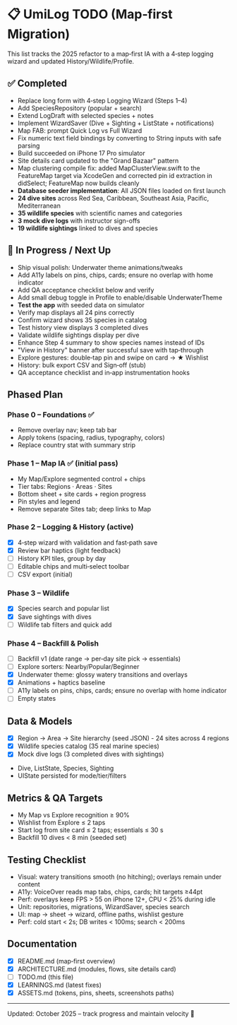 # 📋 UmiLog TODO (Map‑first Migration)

This list tracks the 2025 refactor to a map‑first IA with a 4‑step logging wizard and updated History/Wildlife/Profile.

## ✅ Completed
- Replace long form with 4‑step Logging Wizard (Steps 1–4)
- Add SpeciesRepository (popular + search)
- Extend LogDraft with selected species + notes
- Implement WizardSaver (Dive + Sighting + ListState + notifications)
- Map FAB: prompt Quick Log vs Full Wizard
- Fix numeric text field bindings by converting to String inputs with safe parsing
- Build succeeded on iPhone 17 Pro simulator
- Site details card updated to the "Grand Bazaar" pattern
- Map clustering compile fix: added MapClusterView.swift to the FeatureMap target via XcodeGen and corrected pin id extraction in didSelect; FeatureMap now builds cleanly
- **Database seeder implementation**: All JSON files loaded on first launch
- **24 dive sites** across Red Sea, Caribbean, Southeast Asia, Pacific, Mediterranean
- **35 wildlife species** with scientific names and categories
- **3 mock dive logs** with instructor sign-offs
- **19 wildlife sightings** linked to dives and species

## 🚧 In Progress / Next Up
- Ship visual polish: Underwater theme animations/tweaks
- Add A11y labels on pins, chips, cards; ensure no overlap with home indicator
- Add QA acceptance checklist below and verify
- Add small debug toggle in Profile to enable/disable UnderwaterTheme
- **Test the app** with seeded data on simulator
- Verify map displays all 24 pins correctly
- Confirm wizard shows 35 species in catalog
- Test history view displays 3 completed dives
- Validate wildlife sightings display per dive
- Enhance Step 4 summary to show species names instead of IDs
- "View in History" banner after successful save with tap‑through
- Explore gestures: double‑tap pin and swipe on card → ★ Wishlist
- History: bulk export CSV and Sign‑off (stub)
- QA acceptance checklist and in‑app instrumentation hooks

## Phased Plan

### Phase 0 – Foundations ✅
- Remove overlay nav; keep tab bar
- Apply tokens (spacing, radius, typography, colors)
- Replace country stat with summary strip

### Phase 1 – Map IA ✅ (initial pass)
- My Map/Explore segmented control + chips
- Tier tabs: Regions · Areas · Sites
- Bottom sheet + site cards + region progress
- Pin styles and legend
- Remove separate Sites tab; deep links to Map

### Phase 2 – Logging & History (active)
- [x] 4‑step wizard with validation and fast‑path save
- [x] Review bar haptics (light feedback)
- [ ] History KPI tiles, group by day
- [ ] Editable chips and multi‑select toolbar
- [ ] CSV export (initial)

### Phase 3 – Wildlife
- [x] Species search and popular list
- [x] Save sightings with dives
- [ ] Wildlife tab filters and quick add

### Phase 4 – Backfill & Polish
- [ ] Backfill v1 (date range → per‑day site pick → essentials)
- [ ] Explore sorters: Nearby/Popular/Beginner
- [x] Underwater theme: glossy watery transitions and overlays
- [x] Animations + haptics baseline
- [ ] A11y labels on pins, chips, cards; ensure no overlap with home indicator
- [ ] Empty states

## Data & Models
- [x] Region → Area → Site hierarchy (seed JSON) - 24 sites across 4 regions
- [x] Wildlife species catalog (35 real marine species)
- [x] Mock dive logs (3 completed dives with sightings)
- Dive, ListState, Species, Sighting
- UIState persisted for mode/tier/filters

## Metrics & QA Targets
- My Map vs Explore recognition ≥ 90%
- Wishlist from Explore ≤ 2 taps
- Start log from site card ≤ 2 taps; essentials ≤ 30 s
- Backfill 10 dives < 8 min (seeded set)

## Testing Checklist
- Visual: watery transitions smooth (no hitching); overlays remain under content
- A11y: VoiceOver reads map tabs, chips, cards; hit targets ≥44pt
- Perf: overlays keep FPS > 55 on iPhone 12+, CPU < 25% during idle
- Unit: repositories, migrations, WizardSaver, species search
- UI: map → sheet → wizard, offline paths, wishlist gesture
- Perf: cold start < 2s; DB writes < 100ms; search < 200ms

## Documentation
- [x] README.md (map‑first overview)
- [x] ARCHITECTURE.md (modules, flows, site details card)
- [ ] TODO.md (this file)
- [x] LEARNINGS.md (latest fixes)
- [x] ASSETS.md (tokens, pins, sheets, screenshots paths)

---

Updated: October 2025 – track progress and maintain velocity 🚀
